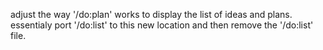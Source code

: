 adjust the way '/do:plan' works to display the list of ideas and plans. essentialy port '/do:list' to this new location and then remove the '/do:list' file.